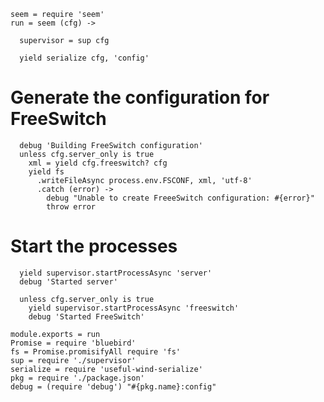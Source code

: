     seem = require 'seem'
    run = seem (cfg) ->

      supervisor = sup cfg

      yield serialize cfg, 'config'

Generate the configuration for FreeSwitch
=========================================

      debug 'Building FreeSwitch configuration'
      unless cfg.server_only is true
        xml = yield cfg.freeswitch? cfg
        yield fs
          .writeFileAsync process.env.FSCONF, xml, 'utf-8'
          .catch (error) ->
            debug "Unable to create FreeeSwitch configuration: #{error}"
            throw error

Start the processes
===================

      yield supervisor.startProcessAsync 'server'
      debug 'Started server'

      unless cfg.server_only is true
        yield supervisor.startProcessAsync 'freeswitch'
        debug 'Started FreeSwitch'

    module.exports = run
    Promise = require 'bluebird'
    fs = Promise.promisifyAll require 'fs'
    sup = require './supervisor'
    serialize = require 'useful-wind-serialize'
    pkg = require './package.json'
    debug = (require 'debug') "#{pkg.name}:config"
